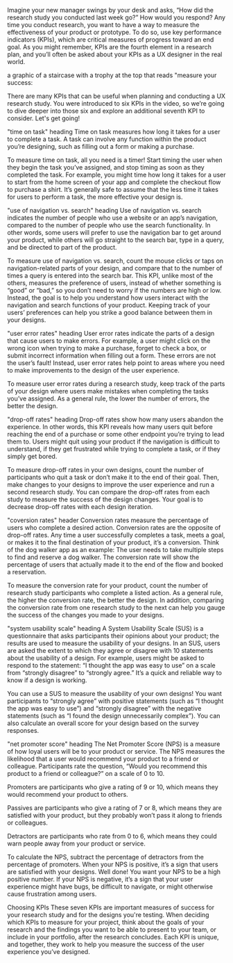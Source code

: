 Imagine your new manager swings by your desk and asks, “How did the research study you conducted last week go?” How would you respond? Any time you conduct research, you want to have a way to measure the effectiveness of your product or prototype. To do so, use key performance indicators (KPIs), which are critical measures of progress toward an end goal. As you might remember, KPIs are the fourth element in a research plan, and you’ll often be asked about your KPIs as a UX designer in the real world. 

a graphic of a staircase with a trophy at the top that reads "measure your success:

There are many KPIs that can be useful when planning and conducting a UX research study. You were introduced to six KPIs in the video, so we’re going to dive deeper into those six and explore an additional seventh KPI to consider. Let's get going!

"time on task" heading
Time on task measures how long it takes for a user to complete a task. A task can involve any function within the product you’re designing, such as filling out a form or making a purchase. 

To measure time on task, all you need is a timer! Start timing the user when they begin the task you’ve assigned, and stop timing as soon as they completed the task. For example, you might time how long it takes for a user to start from the home screen of your app and complete the checkout flow to purchase a shirt. It’s generally safe to assume that the less time it takes for users to perform a task, the more effective your design is. 

"use of navigation vs. search" heading
Use of navigation vs. search indicates the number of people who use a website or an app’s navigation, compared to the number of people who use the search functionality. In other words, some users will prefer to use the navigation bar to get around your product, while others will go straight to the search bar, type in a query, and be directed to part of the product.

To measure use of navigation vs. search, count the mouse clicks or taps on navigation-related parts of your design, and compare that to the number of times a query is entered into the search bar. This KPI, unlike most of the others, measures the preference of users, instead of whether something is “good” or “bad,” so you don’t need to worry if the numbers are high or low. Instead, the goal is to help you understand how users interact with the navigation and search functions of your product. Keeping track of your users’ preferences can help you strike a good balance between them in your designs. 

"user error rates" heading
User error rates indicate the parts of a design that cause users to make errors. For example, a user might click on the wrong icon when trying to make a purchase, forget to check a box, or submit incorrect information when filling out a form. These errors are not the user’s fault! Instead, user error rates help point to areas where you need to make improvements to the design of the user experience. 

To measure user error rates during a research study, keep track of the parts of your design where users make mistakes when completing the tasks you’ve assigned. As a general rule, the lower the number of errors, the better the design.

"drop-off rates" heading
Drop-off rates show how many users abandon the experience. In other words, this KPI reveals how many users quit before reaching the end of a purchase or some other endpoint you’re trying to lead them to. Users might quit using your product if the navigation is difficult to understand, if they get frustrated while trying to complete a task, or if they simply get bored. 

To measure drop-off rates in your own designs, count the number of participants who quit a task or don’t make it to the end of their goal. Then, make changes to your designs to improve the user experience and run a second research study. You can compare the drop-off rates from each study to measure the success of the design changes. Your goal is to decrease drop-off rates with each design iteration. 

"coversion rates" header
Conversion rates measure the percentage of users who complete a desired action. Conversion rates are the opposite of drop-off rates. Any time a user successfully completes a task, meets a goal, or makes it to the final destination of your product, it’s a conversion. Think of the dog walker app as an example: The user needs to take multiple steps to find and reserve a dog walker. The conversion rate will show the percentage of users that actually made it to the end of the flow and booked a reservation. 

To measure the conversion rate for your product, count the number of research study participants who complete a listed action. As a general rule, the higher the conversion rate, the better the design. In addition, comparing the conversion rate from one research study to the next can help you gauge the success of the changes you made to your designs. 

"system usability scale" heading
A System Usability Scale (SUS) is a questionnaire that asks participants their opinions about your product; the results are used to measure the usability of your designs. In an SUS, users are asked the extent to which they agree or disagree with 10 statements about the usability of a design. For example, users might be asked to respond to the statement: “I thought the app was easy to use” on a scale from “strongly disagree” to “strongly agree.” It’s a quick and reliable way to know if a design is working.

You can use a SUS to measure the usability of your own designs! You want participants to “strongly agree” with positive statements (such as “I thought the app was easy to use”) and “strongly disagree” with the negative statements (such as “I found the design unnecessarily complex”). You can also calculate an overall score for your design based on the survey responses. 

"net promoter score" heading
The Net Promoter Score (NPS) is a measure of how loyal users will be to your product or service. The NPS measures the likelihood that a user would recommend your product to a friend or colleague. Participants rate the question, “Would you recommend this product to a friend or colleague?” on a scale of 0 to 10. 

Promoters are participants who give a rating of 9 or 10, which means they would recommend your product to others. 

Passives are participants who give a rating of 7 or 8, which means they are satisfied with your product, but they probably won’t pass it along to friends or colleagues. 

Detractors are participants who rate from 0 to 6, which means they could warn people away from your product or service. 

To calculate the NPS, subtract the percentage of detractors from the percentage of promoters. When your NPS is positive, it’s a sign that users are satisfied with your designs. Well done! You want your NPS to be a high positive number. If your NPS is negative, it’s a sign that your user experience might have bugs, be difficult to navigate, or might otherwise cause frustration among users. 

Choosing KPIs 
These seven KPIs are important measures of success for your research study and for the designs you're testing. When deciding which KPIs to measure for your project, think about the goals of your research and the findings you want to be able to present to your team, or include in your portfolio, after the research concludes. Each KPI is unique, and together, they work to help you measure the success of the user experience you’ve designed.
